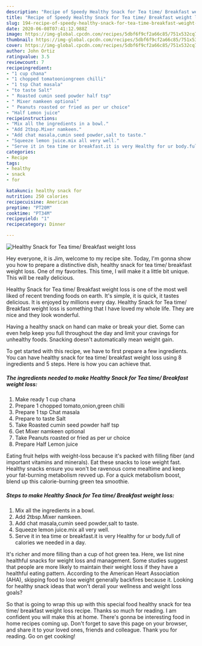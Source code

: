 ```yaml
---
description: "Recipe of Speedy Healthy Snack for Tea time/ Breakfast weight loss"
title: "Recipe of Speedy Healthy Snack for Tea time/ Breakfast weight loss"
slug: 194-recipe-of-speedy-healthy-snack-for-tea-time-breakfast-weight-loss
date: 2020-06-08T07:41:12.988Z
image: https://img-global.cpcdn.com/recipes/5dbf6f9cf2a66c85/751x532cq70/healthy-snack-for-tea-time-breakfast-weight-loss-recipe-main-photo.jpg
thumbnail: https://img-global.cpcdn.com/recipes/5dbf6f9cf2a66c85/751x532cq70/healthy-snack-for-tea-time-breakfast-weight-loss-recipe-main-photo.jpg
cover: https://img-global.cpcdn.com/recipes/5dbf6f9cf2a66c85/751x532cq70/healthy-snack-for-tea-time-breakfast-weight-loss-recipe-main-photo.jpg
author: John Ortiz
ratingvalue: 3.5
reviewcount: 7
recipeingredient:
- "1 cup chana"
- "1 chopped tomatooniongreen chilli"
- "1 tsp Chat masala"
- "to taste Salt"
- " Roasted cumin seed powder half tsp"
- " Mixer namkeen optional"
- " Peanuts roasted or fried as per ur choice"
- "Half Lemon juice"
recipeinstructions:
- "Mix all the ingredients in a bowl."
- "Add 2tbsp.Mixer namkeen."
- "Add chat masala,cumin seed powder,salt to taste."
- "Squeeze lemon juice.mix all very well."
- "Serve it in tea time or breakfast.it is very Healthy for ur body.full of calories we needed in a day."
categories:
- Recipe
tags:
- healthy
- snack
- for

katakunci: healthy snack for 
nutrition: 250 calories
recipecuisine: American
preptime: "PT20M"
cooktime: "PT34M"
recipeyield: "1"
recipecategory: Dinner

---
```



![Healthy Snack for Tea time/ Breakfast weight loss](https://img-global.cpcdn.com/recipes/5dbf6f9cf2a66c85/751x532cq70/healthy-snack-for-tea-time-breakfast-weight-loss-recipe-main-photo.jpg)

Hey everyone, it is Jim, welcome to my recipe site. Today, I'm gonna show you how to prepare a distinctive dish, healthy snack for tea time/ breakfast weight loss. One of my favorites. This time, I will make it a little bit unique. This will be really delicious.

Healthy Snack for Tea time/ Breakfast weight loss is one of the most well liked of recent trending foods on earth. It's simple, it is quick, it tastes delicious. It is enjoyed by millions every day. Healthy Snack for Tea time/ Breakfast weight loss is something that I have loved my whole life. They are nice and they look wonderful.

Having a healthy snack on hand can make or break your diet. Some can even help keep you full throughout the day and limit your cravings for unhealthy foods. Snacking doesn&#39;t automatically mean weight gain.


To get started with this recipe, we have to first prepare a few ingredients. You can have healthy snack for tea time/ breakfast weight loss using 8 ingredients and 5 steps. Here is how you can achieve that.

<!--inarticleads1-->

##### The ingredients needed to make Healthy Snack for Tea time/ Breakfast weight loss:

1. Make ready 1 cup chana
1. Prepare 1 chopped tomato,onion,green chilli
1. Prepare 1 tsp Chat masala
1. Prepare to taste Salt
1. Take  Roasted cumin seed powder half tsp
1. Get  Mixer namkeen optional
1. Take  Peanuts roasted or fried as per ur choice
1. Prepare Half Lemon juice


Eating fruit helps with weight-loss because it&#39;s packed with filling fiber (and important vitamins and minerals). Eat these snacks to lose weight fast. Healthy snacks ensure you won&#39;t be ravenous come mealtime and keep your fat-burning metabolism revved up. For a quick metabolism boost, blend up this calorie-burning green tea smoothie. 

<!--inarticleads2-->

##### Steps to make Healthy Snack for Tea time/ Breakfast weight loss:

1. Mix all the ingredients in a bowl.
1. Add 2tbsp.Mixer namkeen.
1. Add chat masala,cumin seed powder,salt to taste.
1. Squeeze lemon juice.mix all very well.
1. Serve it in tea time or breakfast.it is very Healthy for ur body.full of calories we needed in a day.


It&#39;s richer and more filling than a cup of hot green tea. Here, we list nine healthful snacks for weight loss and management. Some studies suggest that people are more likely to maintain their weight loss if they have a healthful eating pattern. According to the American Heart Association (AHA), skipping food to lose weight generally backfires because it. Looking for healthy snack ideas that won&#39;t derail your wellness and weight loss goals? 

So that is going to wrap this up with this special food healthy snack for tea time/ breakfast weight loss recipe. Thanks so much for reading. I am confident you will make this at home. There's gonna be interesting food in home recipes coming up. Don't forget to save this page on your browser, and share it to your loved ones, friends and colleague. Thank you for reading. Go on get cooking!
